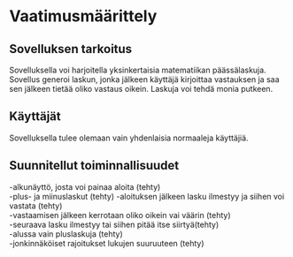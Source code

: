 # Vaatimusmäärittely
## Sovelluksen tarkoitus
Sovelluksella voi harjoitella yksinkertaisia matematiikan päässälaskuja. Sovellus generoi laskun, jonka jälkeen käyttäjä kirjoittaa vastauksen ja saa sen jälkeen tietää oliko vastaus oikein. Laskuja voi tehdä monia putkeen.  

## Käyttäjät
Sovelluksella tulee olemaan vain yhdenlaisia normaaleja käyttäjiä.  

## Suunnitellut toiminnallisuudet
-alkunäyttö, josta voi painaa aloita (tehty)  
-plus- ja miinuslaskut (tehty)
-aloituksen jälkeen lasku ilmestyy ja siihen voi vastata (tehty)  
-vastaamisen jälkeen kerrotaan oliko oikein vai väärin (tehty)  
-seuraava lasku ilmestyy tai siihen pitää itse siirtyä(tehty)   
-alussa vain pluslaskuja (tehty)  
-jonkinnäköiset rajoitukset lukujen suuruuteen (tehty)  



